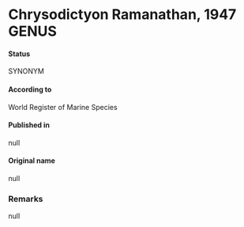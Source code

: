 Chrysodictyon Ramanathan, 1947 GENUS
=======

#### Status
SYNONYM

#### According to
World Register of Marine Species

#### Published in
null

#### Original name
null

### Remarks
null